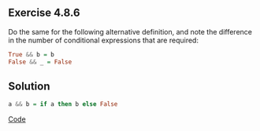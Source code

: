 ## Exercise 4.8.6

Do the same for the following alternative definition, and note the difference in the number of conditional expressions that are required:
```haskell
True && b = b
False && _ = False
```

## Solution

```haskell
a && b = if a then b else False
```

[Code](../../src/ch-04/4-8.hs)

